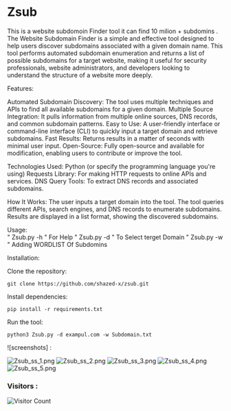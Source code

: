 # Zsub
This is a website subdomoin Finder tool it can find 10 milion + subdomins . 
The Website Subdomain Finder is a simple and effective tool designed to help users discover subdomains associated with a given domain name. This tool performs automated subdomain enumeration and returns a list of possible subdomains for a target website, making it useful for security professionals, website administrators, and developers looking to understand the structure of a website more deeply.

Features:

Automated Subdomain Discovery:
The tool uses multiple techniques and APIs to find all available subdomains for a given domain.
Multiple Source Integration: It pulls information from multiple online sources, DNS records, and common subdomain patterns.
Easy to Use: A user-friendly interface or command-line interface (CLI) to quickly input a target domain and retrieve subdomains.
Fast Results: Returns results in a matter of seconds with minimal user input.
Open-Source: Fully open-source and available for modification, enabling users to contribute or improve the tool.

Technologies Used:
Python (or specify the programming language you're using)
Requests Library: For making HTTP requests to online APIs and services.
DNS Query Tools: To extract DNS records and associated subdomains.

How It Works:
The user inputs a target domain into the tool.
The tool queries different APIs, search engines, and DNS records to enumerate subdomains.
Results are displayed in a list format, showing the discovered subdomains.


Usage:  
" Zsub.py -h " For Help 
" Zsub.py -d " To Select terget Domain 
" Zsub.py -w " Adding WORDLIST Of Subdomins 

Installation:

Clone the repository:

    git clone https://github.com/shazed-x/zsub.git

Install dependencies:

    pip install -r requirements.txt

Run the tool:

    python3 Zsub.py -d exampul.com -w Subdomain.txt

![screenshots] :

![Zsub_ss_1.png](<https://media-hosting.imagekit.io//700e556a3ca947ac/Zsub_ss_1.png?Expires=1835463836&Key-Pair-Id=K2ZIVPTIP2VGHC&Signature=hYBZKULvFVwDRNZPZisHOJMoerr16nbme6laYkeDoo2gdDxc3dhREDEanAkkjbTlZdLffxDTZyG4-bvVULb39sSxN4b-QES8RKJkCZ87SFZi~GNv0im9tF-HSJQpxyn4tkup3jM~Hq-lreM6pcFAN~aJbcv1kfakqymxFxQgSG~5IWoiluEsOWO0dGnhYWSJLpWQsHxNwznZHDqQ6meH01WyKobW2jIc0NHEQfY~pPV7rorqH6Hw9qOQg0Pp0PRvR0V0lPmL0XIulsgjjEgkVCirQTJatSER0FpR6kQSeQtMAJ3BvBL2UhbkUeEL0CQVyBdnzReVFBvhXv8dFd-RPw__>)
![Zsub_ss_2.png](<https://media-hosting.imagekit.io//f2f653d7a2ea405c/Zsub_ss_2.png?Expires=1835463836&Key-Pair-Id=K2ZIVPTIP2VGHC&Signature=3DkHzPbs2LXMZqBYhwuKnlaaZXdCqo6RSxJ2LwNxUzM3PzJcO44YtuMevnDQjdNJCdJ-3dhsfFpCt4xSBwLF8421mNNbHs2jvBWBvHDp~OZqHWq5w-BykahCVxIQ3JH4RV7PjVsDUt~WQqc1Zvq6r82hFTEApHMz8z1Os6uy0r9nrfPjw3voQNFmHvun6j9dalIztQLiLJ5cUavThb7qqHt9vnHExcqrCTHFBsbE3ku450M1NXctt0iWUKOrduE0iqAHI5lpND-rRlkSqF2ac7FVd69BLU8UsLYsAfrA7Ymlgim6AT3Syo8MNKMdmQ2vTmuZtm37T1m~Il6QzbZ4Gw__>)
![Zsub_ss_3.png](<https://media-hosting.imagekit.io//005b4c9e4acc4069/Zsub_ss_3.png?Expires=1835463836&Key-Pair-Id=K2ZIVPTIP2VGHC&Signature=JfGDa740Pp8GwRjlKnueGqSOaqJYEihTpCHKmvM-ZZNv72ps8i2jRUOVsU3f6qqMmLXDhW3nYfm3fBVinVSvCsjhvynvuyByOyeduQCLWx5fpoFbbu7TgCeUGdLZDzVCu0GQs~GM7I6wsdSxNwdqnYy8wOSehuaVDXK6xogkSXVAcMP1X~OXUgcpOz1w5DfNqo1v~--IRajjVk52TH2EB2fOwxEMOz7NC0aD6zBFBmUPq0OkBqqAHi21B7xdH~G-PCD9Cb-tD8KhLsD89RJeKk~1YeyZ~IhnAETLyVM-i8NvIvGh1hFqfVbRhFLq70-PPUCy-VFD6NV~4YHHy~1MOg__>)
![Zsub_ss_4.png](<https://media-hosting.imagekit.io//a620ea2370c84686/Zsub_ss_4.png?Expires=1835463836&Key-Pair-Id=K2ZIVPTIP2VGHC&Signature=n0fn129i53EueMLta2CE5zzNzGI49fJkVPxuPoMZUS-bWoVS~IVJ~RB1H9LcF2jR7nkszBUD~Qpg~6n~XwkZ1rm837e8FUm-Q1P-E3NnQZtX0lSUMUxCjR9FjHmSigXs1gqDLo6mx3f~f1F1JQqumobfp3RgtB1yFYjp3OrAdZlCrHHAqEvP74P3kP4f69OFTul~POLVNRXLoVYHUXYeyELsEVxUWqV7R45038ICATdCd~-be5HMHeutZMtTMjUwdZBEbvw9CNQ7LR6eBeTWwVrPwklh3bU1JkTSRmwP6bvxHU8z-3NI2ReZJio0ubWX9YXuNB~DG-Hd7Ch50DALQA__>)
![Zsub_ss_5.png](<https://media-hosting.imagekit.io//87b4a8cd6c5a4302/Zsub_ss_5.png?Expires=1835463771&Key-Pair-Id=K2ZIVPTIP2VGHC&Signature=QYkk-tgGBHaEAZ7-KAC9LB4kf4fkf9rgJfOA3Z632H9svbIFKK0wtr7rF0A9QJfbGCNcj8-jFic6ujdvHXpwEYGY87nEhmcnPSzs-FmEgtjwPeajQjxz0ou793FcFu6SxWcLD-DACDpQO6urWUlp5GPGDOoY4kogXelrlpwY7M7IOUmxSoyXcAiYEVcaZFA0LRm2ItvWZagJ-nV6c638DAatKFmEYzq4eJxsgQ5WlA-W86lVEFbOpaJbWXspxLPMhng3DQRfvOAjziUMcGACWPcr1RWIsF5c5qgtDn2uTDnwOcr6~NfJJkvVF4ztbC12kB1FSzlpNj1S9NBWJliFAA__>)
### Visitors :
![Visitor Count](https://profile-counter.glitch.me/shazed-x/count.svg)
